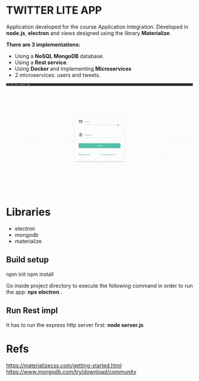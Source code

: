 # TWITTER LITE APP
Application developed for the course Application Integration.
Developed in **node.js**, **electron** and views designed using the library **Materialize**.

**There are 3 implementations:**
- Using a **NoSQL MongoDB** database.
- Using a **Rest service**.
- Using **Docker** and implementing **Microservices**
 - 2 microservices: users and tweets.

![App demo](twitter-lite-demo.gif)

# Libraries
- electron
- mongodb
- materialize

## Build setup
npm init
npm install

Go inside project directory to execute the following command in order to
run the app:
**npx electron .**

## Run Rest impl
It has to run the express http server first:
**node server.js**

# Refs
https://materializecss.com/getting-started.html
https://www.mongodb.com/try/download/community
